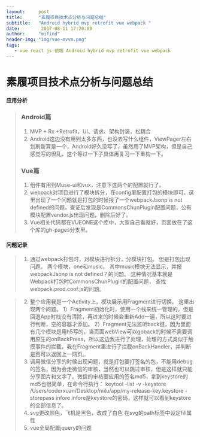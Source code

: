 ```yaml
---
layout:     post
title:      "素履项目技术点分析与问题总结"
subtitle:   "Android hybrid mvp retrofit vue webpack "
date:        2017-08-11 17:20:00
author:     "mifind"
header-img: "img/vue-mvvm.png"
tags:
   - vue react js 前端 Android hybrid mvp retrofit vue webpack 
---
```



# 素履项目技术点分析与问题总结
#### 应用分析
> ### Android篇
> 
> 1. MVP + Rx +Retrofit，UI、请求、架构封装，松耦合
> 2. Android这边没有用到太多东西，也没去写什么组件，ViewPager左右划刷新算是一个，Android好久没写了，虽然用了MVP架构，但是自己感觉写的很乱，这个等过一下子具体再复习一下重构一下。
> 
> 
> ### Vue篇
>
> 1. 组件有用到Muse-ui和vux，注意下这两个的配置就行了。
> 2. webpack对项目进行了模块拆分，在config里配置打包的模块即可。这里出现了一个问题就是打包的时候报了一个webpackJsonp is not defined的问题，查证后发现是CommonsChunPlugin配置问题，公有模块配置vendor.js出现问题，删除后好了。
> 3. Vue相关代码都在VUEONE这个库中，大家自己看就好，页面放在了这个库的gh-pages分支里。

#### 问题记录

> 1. 通过webpack打包时，对模块进行拆分，分模块打包。
但是打包出现问题。
两个模块，one和music。
其中music模块无法显示，并报webpackJsonp is not defined？的问题。
这种情况基本就是Webpack打包时CommonsChunPlugin的配置问题，
查找webpack.prod.conf.js的问题。

> 2. 整个应用我是一个Activity上，模块展示用Fragment进行切换。
这里出现两个问题。
> 1）Fragment初始化时，使用一个栈来统一管理的，但是回退App时栈没有清除，再进来的时候会重新Add一遍，所以这时要进行判断，空的容器才添加。
> 2）Fragment无法监听back键，因为里面有几个模块是用h5写的，当页面webView可以goback的时候不需要调用原生的onBackPress，所以这边我进行了处理，处理的方式类似于触摸事件的拦截，我在Fragment里进行了拦截onBackHandler，并判断是否可以返回上一网页。
> 3. 调用微信分享的时候出现问题，就是打包要打签名的包，不能用debug的签名，因为会走微信的审核，当然也可以跳过审核，但是这样就只能分享图片和文字了。微信的审核要应用的签名md5，拿到keystore的md5也很简单，在命令行执行： keytool -list -v -keystore /Users/coderxuan/Desktop/milu/app/my-release-key.keystore -storepass infore
 infore是keystore的密码，这样就可以看到keystore的全部信息了。
> 4. svg更改颜色，飞机是黑色，改成了白色
在svg的path标签中设定fill属性
> 5. vue全局配置jquery的问题
